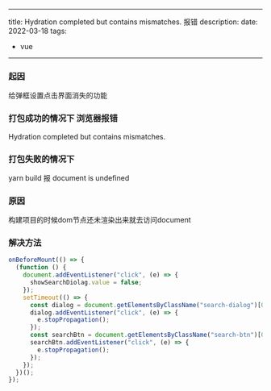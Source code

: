  ---
title:  Hydration completed but contains mismatches. 报错
description: 
date: 2022-03-18
tags:
  - vue
---
### 起因

给弹框设置点击界面消失的功能

### 打包成功的情况下 浏览器报错

 Hydration completed but contains mismatches.

### 打包失败的情况下

yarn build 报 document is undefined

### 原因

构建项目的时候dom节点还未渲染出来就去访问document

### 解决方法
```javascript
onBeforeMount(() => {
  (function () {
    document.addEventListener("click", (e) => {
      showSearchDiolag.value = false;
    });
    setTimeout(() => {
      const dialog = document.getElementsByClassName("search-dialog")[0];
      dialog.addEventListener("click", (e) => {
        e.stopPropagation();
      });
      const searchBtn = document.getElementsByClassName("search-btn")[0];
      searchBtn.addEventListener("click", (e) => {
        e.stopPropagation();
      });
    });
  })();
});
```